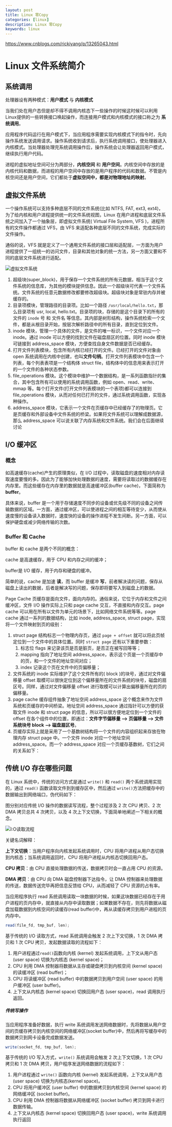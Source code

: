 ```yaml
---
layout: post
title: Linux 零Copy
categories: [linux]
description: Linux 零Copy
keywords: linux
---
```


https://www.cnblogs.com/rickiyang/p/13265043.html

# Linux 文件系统简介

## 系统调用

处理器设有两种模式：**用户模式** 与 **内核模式**

当我们处在用户态但是却不得不调用内核态下一些操作的时候这时候可以利用Linux提供的一些转换接口唤起操作，而连接用户模式和内核模式的接口称之为 **系统调用**。

应用程序代码运行在用户模式下，当应用程序需要实现内核模式下的指令时，先向操作系统发送调用请求。操作系统收到请求后，执行系统调用接口，使处理器进入内核模式。当处理器处理完系统调用操作后，操作系统会让处理器返回用户模式，继续执行用户代码。

进程的虚拟地址空间可分为两部分，**内核空间** 和 **用户空间**。内核空间中存放的是内核代码和数据，而进程的用户空间中存放的是用户程序的代码和数据。不管是内核空间还是用户空间，它们都处于**虚拟空间中，都是对物理地址的映射**。

## 虚拟文件系统

一个操作系统可以支持多种底层不同的文件系统(比如 NTFS, FAT, ext3, ext4)，为了给内核和用户进程提供统一的文件系统视图，Linux 在用户进程和底层文件系统之间加入了一个抽象层，即虚拟文件系统( Virtual File System, VFS )，进程所有的文件操作都通过 VFS，由 VFS 来适配各种底层不同的文件系统，完成实际的文件操作。

通俗的说，VFS 就是定义了一个通用文件系统的接口层和适配层，一方面为用户进程提供了一组统一的访问文件，目录和其他对象的统一方法，另一方面又要和不同的底层文件系统进行适配。

![虚拟文件系统](/Users/jessica/ideaproject-github/jessica0530.github.io/images/posts/虚拟文件系统.jpg)



1. 超级块(super_block)，用于保存一个文件系统的所有元数据，相当于这个文件系统的信息库，为其他的模块提供信息。因此一个超级块可代表一个文件系统。文件系统的任意元数据修改都要修改超级块。超级块对象是常驻内存并被缓存的。
2. 目录项模块，管理路径的目录项。比如一个路径 `/usr/local/hello.txt`，那么目录项有 usr, local, hello.txt。目录项的块，存储的是这个目录下的所有的文件的 `inode` 号 和 文件名 等信息。其内部是树形结构，操作系统检索一个文件，都是从根目录开始，按层次解析路径中的所有目录，直到定位到文件。
3. inode 模块，管理一个具体的文件，是文件的唯一标识，一个文件对应一个 inode。通过 inode 可以方便的找到文件在磁盘扇区的位置。同时 inode 模块可链接到 address_space 模块，方便查找自身文件数据是否已经缓存。
4. 打开文件列表模块，包含所有内核已经打开的文件。已经打开的文件对象由 open 系统调用在内核中创建，也叫**文件句柄**。打开文件列表模块中包含一个列表，每个列表表项是一个结构体 struct file，结构体中的信息用来表示打开的一个文件的各种状态参数。
5. file_operations 模块。这个模块中维护一个数据结构，是一系列函数指针的集合，其中包含所有可以使用的系统调用函数，例如 open、read、write、mmap 等。每个打开文件(打开文件列表模块的一个表项)都可以连接到 file_operations 模块，从而对任何已打开的文件，通过系统调用函数，实现各种操作。
6. address_space 模块，它表示一个文件在页缓存中已经缓存了的物理页。它是页缓存和外部设备中文件系统的桥梁。如果将文件系统可以理解成数据源，那么 address_space 可以说关联了内存系统和文件系统。我们会在后面继续讨论

## I/O 缓冲区

### **概念**

如高速缓存(cache)产生的原理类似，在 I/O 过程中，读取磁盘的速度相对内存读取速度要慢的多。因此为了能够加快处理数据的速度，需要将读取过的数据缓存在内存里。而这些缓存在内存里的数据就是高速缓冲区(buffer cache)，下面简称为 **buffer**。

具体来说，buffer 是一个用于存储速度不同步的设备或优先级不同的设备之间传输数据的区域。一方面，通过缓冲区，可以使进程之间的相互等待变少，从而使从速度慢的设备读入数据时，速度快的设备的操作进程不发生间断。另一方面，可以保护硬盘或减少网络传输的次数。

### **Buffer 和 Cache**

buffer 和 cache 是两个不同的概念：

cache 是高速缓存，用于 CPU 和内存之间的缓冲；

buffer是 I/O 缓存，用于内存和硬盘的缓冲。

简单的说，cache 是加速 **读**，而 buffer 是缓冲 **写**，前者解决读的问题，保存从磁盘上读出的数据，后者是解决写的问题，保存即将要写入到磁盘上的数据。



Page Cache 页缓存是面向文件，面向内存的。通俗来说，它位于内存和文件之间缓冲区，文件 I/O 操作实际上只和 page cache 交互，不直接和内存交互。page cache 可以用在所有以文件为单元的场景下，比如网络文件系统等等。page cache 通过一系列的数据结构，比如 inode, address_space, struct page，实现将一个文件映射到页的级别：

1. struct page 结构标志一个物理内存页，通过 `page + offset` 就可以将此页帧定位到一个文件中的具体位置。同时 `struct page` 还有以下重要参数：
   1. 标志位 flags 来记录该页是否是脏页，是否正在被写回等等；
   2. mapping 指向了地址空间 address_space，表示这个页是一个页缓存中的页，和一个文件的地址空间对应；
   3. index 记录这个页在文件中的页偏移量；
2. 文件系统的 inode 实际维护了这个文件所有的( block )的块号，通过对文件偏移量 offset 取模可以很快定位到这个偏移量所在的文件系统的块号，磁盘的扇区号。同样，通过对文件偏移量 offset 进行取模可以计算出偏移量所在的页的偏移量。
3. page cache 缓存组件抽象了地址空间 address_space 这个概念来作为文件系统和页缓存的中间桥梁。地址空间 address_space 通过指针可以方便的获取文件 inode 和 struct page 的信息，所以可以很方便地定位到一个文件的 offset 在各个组件中的位置，即通过：**文件字节偏移量 --> 页偏移量 --> 文件系统块号 block --> 磁盘扇区号**。
4. 页缓存实际上就是采用了一个基数树结构将一个文件的内容组织起来存放在物理内存 struct page 中。一个文件 inode 对应一个地址空间 address_space。而一个 address_space 对应一个页缓存基数树，它们之间的关系如下：

## 传统 I/O 存在哪些问题

在 Linux 系统中，传统的访问方式是通过 `write()` 和 `read()` 两个系统调用实现的，通过 `read()` 函数读取文件到到缓存区中，然后通过 `write()`方法把缓存中的数据输出到网络端口，伪代码如下：

图分别对应传统 I/O 操作的数据读写流程，整个过程涉及 2 次 CPU 拷贝、2 次 DMA 拷贝总共 4 次拷贝，以及 4 次上下文切换，下面简单地阐述一下相关的概念。

![I:O读取流程](/Users/jessica/ideaproject-github/jessica0530.github.io/images/posts/I:O读取流程.jpg)

关键名词解释：

**上下文切换**：当用户程序向内核发起系统调用时，CPU 将用户进程从用户态切换到内核态；当系统调用返回时，CPU 将用户进程从内核态切换回用户态。

**CPU 拷贝**：由 CPU 直接处理数据的传送，数据拷贝时会一直占用 CPU 的资源。

**DMA 拷贝**：由 CPU 向 DMA 磁盘控制器下达指令，让 DMA 控制器来处理数据的传送，数据传送完毕再把信息反馈给 CPU，从而减轻了 CPU 资源的占有率。

当应用程序执行 read 系统调用读取一块数据的时候，如果这块数据已经存在于用户进程的页内存中，就直接从内存中读取数据；如果数据不存在，则先将数据从磁盘加载数据到内核空间的读缓存(read buffer)中，再从读缓存拷贝到用户进程的页内存中。

```java
read(file_fd, tmp_buf, len);
```



基于传统的 I/O 读取方式，read 系统调用会触发 2 次上下文切换，1 次 DMA 拷贝和 1 次 CPU 拷贝，发起数据读取的流程如下：

1. 用户进程通过`read()`函数向内核 (kernel) 发起系统调用，上下文从用户态 (user space) 切换为内核态 (kernel space)；
2. CPU 利用 DMA 控制器将数据从主存或硬盘拷贝到内核空间 (kernel space) 的读缓冲区 (read buffer)；
3. CPU 将读缓冲区 (read buffer) 中的数据拷贝到用户空间 (user space) 的用户缓冲区 (user buffer)。
4. 上下文从内核态 (kernel space) 切换回用户态 (user space)，read 调用执行返回。

##### 传统写操作

当应用程序准备好数据，执行 write 系统调用发送网络数据时，先将数据从用户空间的页缓存拷贝到内核空间的网络缓冲区(socket buffer)中，然后再将写缓存中的数据拷贝到网卡设备完成数据发送。

```java
write(socket_fd, tmp_buf, len);
```

基于传统的 I/O 写入方式，`write()` 系统调用会触发 2 次上下文切换，1 次 CPU 拷贝和 1 次 DMA 拷贝，用户程序发送网络数据的流程如下：

1. 用户进程通过 `write()` 函数向内核 (kernel) 发起系统调用，上下文从用户态 (user space) 切换为内核态(kernel space)。
2. CPU 将用户缓冲区 (user buffer) 中的数据拷贝到内核空间 (kernel space) 的网络缓冲区 (socket buffer)。
3. CPU 利用 DMA 控制器将数据从网络缓冲区 (socket buffer) 拷贝到网卡进行数据传输。
4. 上下文从内核态 (kernel space) 切换回用户态 (user space)，write 系统调用执行返回